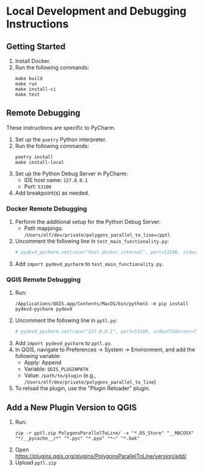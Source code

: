 # Local Development and Debugging Instructions

## Getting Started

1. Install Docker.
2. Run the following commands:
    ```shell
    make build
    make run
    make install-ci
    make test
    ```

## Remote Debugging

These instructions are specific to PyCharm.

1. Set up the `poetry` Python interpreter.
2. Run the following commands:
    ```shell
    poetry install
    make install-local
    ```
3. Set up the Python Debug Server in PyCharm:
    - IDE host name: `127.0.0.1`
    - Port: `53100`
4. Add breakpoint(s) as needed.

### Docker Remote Debugging

1. Perform the additional setup for the Python Debug Server:
    - Path mappings: `/Users/elf/dev/private/polygons_parallel_to_line=/pptl`
2. Uncomment the following line in `test_main_functionality.py`:
    ```python
    # pydevd_pycharm.settrace("host.docker.internal", port=53100, stdoutToServer=True, stderrToServer=True)
    ```
3. Add `import pydevd_pycharm` to `test_main_functionality.py`.

### QGIS Remote Debugging

1. Run:
    ```shell
    /Applications/QGIS.app/Contents/MacOS/bin/python3 -m pip install pydevd-pycharm pydevd
    ```
2. Uncomment the following line in `pptl.py`:
    ```python
    # pydevd_pycharm.settrace("127.0.0.1", port=53100, stdoutToServer=True, stderrToServer=True)
    ```
3. Add `import pydevd_pycharm` to `pptl.py`.
4. In QGIS, navigate to Preferences → System → Environment, and add the following variable:
    - Apply: Append
    - Variable: `QGIS_PLUGINPATH`
    - Value: `/path/to/plugin` (e.g., `/Users/elf/dev/private/polygons_parallel_to_line`)
5. To reload the plugin, use the "Plugin Reloader" plugin.

## Add a New Plugin Version to QGIS

1. Run:
   ```shell
   zip -r pptl.zip PolygonsParallelToLine/ -x "*.DS_Store" "__MACOSX" "*/__pycache__/*" "*.pyc" "*.pyo" "*~" "*.bak"
   ```
2. Open https://plugins.qgis.org/plugins/PolygonsParallelToLine/version/add/
3. Upload `pptl.zip`
